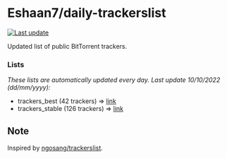 
# Eshaan7/daily-trackerslist 

[![Last update](https://img.shields.io/badge/Last%20update-10/10/2022-blue.svg)](#)

Updated list of public BitTorrent trackers.

### Lists
*These lists are automatically updated every day. Last update 10/10/2022 (_dd/mm/yyyy_):*

* trackers_best (42 trackers) => [link](https://raw.githubusercontent.com/eshaan7/daily-trackerslist/master/trackers_best.txt)
* trackers_stable (126 trackers) => [link](https://raw.githubusercontent.com/eshaan7/daily-trackerslist/master/trackers_stable.txt)

## Note

Inspired by [ngosang/trackerslist](https://github.com/ngosang/trackerslist).
